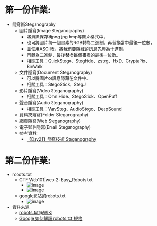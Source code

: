 # 第一份作業:
- 隱寫術Steganography
  - 圖片隱寫(Image Steganography)
    - 將資訊保存再png.jpg.bmp等圖片格式中。
    - 也可將圖片每一個畫素的RGB轉為二進制，再替換當中最後一位數，
    - 並使用ASCII表，將我們要隱藏的訊息先轉為十進制，
    - 再轉為二進制，最後替換每個畫素的最後一位數。
    - 相關工具：QuickStego、Steghide、zsteg、HxD、CryptaPix、BinWalk
  - 文件隱寫(Document Steganography)
    - 可以將圖片or訊息隱藏在文件中。
    - 相關工具：StegoStick、StegJ
  - 影片隱寫(Video Steganography)
    - 相關工具：OmniHide、StegoStick、OpenPuff
  - 聲音隱寫(Audio Steganography)
    - 相關工具：WavSteg、AudioStego、DeepSound
  - 資料夾隱寫(Folder Steganography)
  - 網頁隱寫(Web Steganography)
  - 電子郵件隱寫(Email Steganography)
  - 參考資料:
    - [【Day21】隱寫技術 Steganography](https://ithelp.ithome.com.tw/articles/10278407)

# 第二份作業:
- robots.txt
  - CTF Web101|web-2: Easy_Robots.txt
    - ![image](https://user-images.githubusercontent.com/114580308/192777247-fc7775b9-d459-4dc2-92f3-6f6abcf73cf8.png) 
    - ![image](https://user-images.githubusercontent.com/114580308/192776851-9b139b21-5b64-4879-9065-ec3a637374f6.png)
  - google網站的robots.txt
    - ![image](https://user-images.githubusercontent.com/114580308/192779857-72393a4c-9c95-422e-bb94-ec505be6fb9f.png)
- 資料來源
  - [robots.txt@WIKI](https://zh.wikipedia.org/zh-tw/Robots.txt) 
  - [Google 如何解讀 robots.txt 規格](https://developers.google.com/search/docs/advanced/robots/robots_txt?hl=zh-tw)
